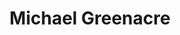 ---
title: "Michael Greenacre"
first_name: Michael
last_name: Greenacre
role: Emeritus Professor
organizations:
  - name: Universitat Pompeu Fabra
    url: "https://www.upf.edu/web/econ/people/michael-greenacre"
interests:
  - Multivariate analysis
  - Correspondence analysis
  - Compositional data analysis
  - Data visualization
social:
  - icon: globe
    icon_pack: fas
    link: "https://www.upf.edu/en/web/cres/investigadors-associats/-/asset_publisher/hPWH34g7unc2/content/michael-greenacre/maximized"
user_groups:
  - Emeritus
---